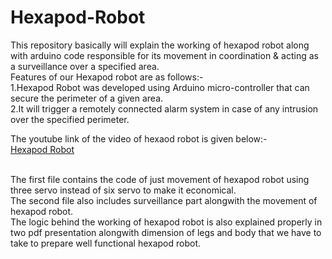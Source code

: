 Hexapod-Robot
=============

This repository basically will explain the working of hexapod robot along with arduino code responsible for its movement in coordination &amp; acting as a surveillance over a specified area.<br />
Features of our Hexapod robot are as follows:- <br />
1.Hexapod Robot was developed using Arduino micro-controller that can secure the perimeter of a given area.<br />
2.It will trigger a remotely connected alarm system in case of any intrusion over the specified perimeter.
<br />

The youtube link of the video of hexaod robot is given below:- <br />
<a href="http://www.youtube.com/watch?v=qgetKCF70uI&list=UURuHnpEIaMmJVRFnUzmnxJA">Hexapod Robot</a>

<br />
The first file contains the code of just movement of hexapod robot using three servo instead of six servo to make it economical.
<br />
The second file also includes surveillance part alongwith the movement of hexapod robot.
<br/>
The logic behind the working of hexapod robot is also explained properly in two pdf presentation alongwith dimension  of legs and body that we have to take to prepare well functional hexapod robot.


